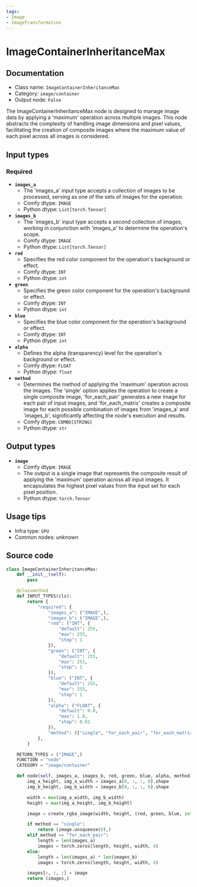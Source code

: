 ```yaml
---
tags:
- Image
- ImageTransformation
---
```


# ImageContainerInheritanceMax
## Documentation
- Class name: `ImageContainerInheritanceMax`
- Category: `image/container`
- Output node: `False`

The ImageContainerInheritanceMax node is designed to manage image data by applying a 'maximum' operation across multiple images. This node abstracts the complexity of handling image dimensions and pixel values, facilitating the creation of composite images where the maximum value of each pixel across all images is considered.
## Input types
### Required
- **`images_a`**
    - The 'images_a' input type accepts a collection of images to be processed, serving as one of the sets of images for the operation.
    - Comfy dtype: `IMAGE`
    - Python dtype: `List[torch.Tensor]`
- **`images_b`**
    - The 'images_b' input type accepts a second collection of images, working in conjunction with 'images_a' to determine the operation's scope.
    - Comfy dtype: `IMAGE`
    - Python dtype: `List[torch.Tensor]`
- **`red`**
    - Specifies the red color component for the operation's background or effect.
    - Comfy dtype: `INT`
    - Python dtype: `int`
- **`green`**
    - Specifies the green color component for the operation's background or effect.
    - Comfy dtype: `INT`
    - Python dtype: `int`
- **`blue`**
    - Specifies the blue color component for the operation's background or effect.
    - Comfy dtype: `INT`
    - Python dtype: `int`
- **`alpha`**
    - Defines the alpha (transparency) level for the operation's background or effect.
    - Comfy dtype: `FLOAT`
    - Python dtype: `float`
- **`method`**
    - Determines the method of applying the 'maximum' operation across the images. The 'single' option applies the operation to create a single composite image, 'for_each_pair' generates a new image for each pair of input images, and 'for_each_matrix' creates a composite image for each possible combination of images from 'images_a' and 'images_b', significantly affecting the node's execution and results.
    - Comfy dtype: `COMBO[STRING]`
    - Python dtype: `str`
## Output types
- **`image`**
    - Comfy dtype: `IMAGE`
    - The output is a single image that represents the composite result of applying the 'maximum' operation across all input images. It encapsulates the highest pixel values from the input set for each pixel position.
    - Python dtype: `torch.Tensor`
## Usage tips
- Infra type: `GPU`
- Common nodes: unknown


## Source code
```python
class ImageContainerInheritanceMax:
    def __init__(self):
        pass

    @classmethod
    def INPUT_TYPES(cls):
        return {
            "required": {
                "images_a": ("IMAGE",),
                "images_b": ("IMAGE",),
                "red": ("INT", {
                    "default": 255,
                    "max": 255,
                    "step": 1
                }),
                "green": ("INT", {
                    "default": 255,
                    "max": 255,
                    "step": 1
                }),
                "blue": ("INT", {
                    "default": 255,
                    "max": 255,
                    "step": 1
                }),
                "alpha": ("FLOAT", {
                    "default": 0.0,
                    "max": 1.0,
                    "step": 0.01
                }),
                "method": (["single", "for_each_pair", "for_each_matrix"],),
            },
        }

    RETURN_TYPES = ("IMAGE",)
    FUNCTION = "node"
    CATEGORY = "image/container"

    def node(self, images_a, images_b, red, green, blue, alpha, method):
        img_a_height, img_a_width = images_a[0, :, :, 0].shape
        img_b_height, img_b_width = images_b[0, :, :, 0].shape

        width = max(img_a_width, img_b_width)
        height = max(img_a_height, img_b_height)

        image = create_rgba_image(width, height, (red, green, blue, int(alpha * 255))).image_to_tensor()

        if method == "single":
            return (image.unsqueeze(0),)
        elif method == "for_each_pair":
            length = len(images_a)
            images = torch.zeros(length, height, width, 4)
        else:
            length = len(images_a) * len(images_b)
            images = torch.zeros(length, height, width, 4)

        images[:, :, :] = image
        return (images,)

```
